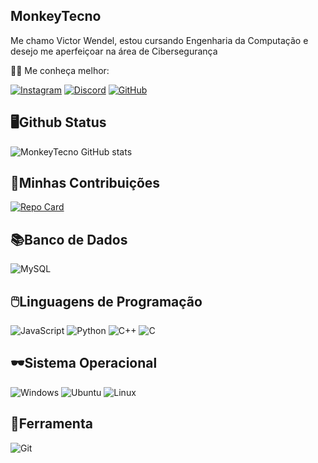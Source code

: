 ## MonkeyTecno

Me chamo Victor Wendel, estou cursando Engenharia da Computação e desejo me aperfeiçoar na área de Cibersegurança

👨‍💻​ Me conheça melhor:

[![Instagram](https://img.shields.io/badge/-Instagram-%23E4405F?style=for-the-badge&logo=instagram&logoColor=white)](https://www.instagram.com/viktor_wjardim/)
[![Discord](https://img.shields.io/badge/Discord-7289DA?style=for-the-badge&logo=discord&logoColor=white)](https://discord.com/channels/@_2003_/)
[![GitHub](https://img.shields.io/badge/GitHub-100000?style=for-the-badge&logo=github&logoColor=white)](https://github.com/MonkeyTecno)

## 🖥️​Github Status

![MonkeyTecno GitHub stats](https://github-readme-stats.vercel.app/api?username=MonkeyTecno&theme=midnight-purple&icons=true) 

## 📖​Minhas Contribuições
[![Repo Card](https://github-readme-stats.vercel.app/api/pin/?username=MonkeyTecno&repo=dio-lab-open-source&bg_color=000&border_color=30A3DC&show_icons=true&icon_color=30A3DC&title_color=E94D5F&text_color=FFF)](https://github.com/MonkeyTecno/dio-lab-open-source)

## 📚​Banco de Dados
![MySQL](https://img.shields.io/badge/MySQL-00000F?style=for-the-badge&logo=mysql&logoColor=white)

## 🖱️​Linguagens de Programação

![JavaScript](https://img.shields.io/badge/JavaScript-F7DF1E?style=for-the-badge&logo=javascript&logoColor=black)
![Python](https://img.shields.io/badge/python-3670A0?style=for-the-badge&logo=python&logoColor=ffdd54)
![C++](https://img.shields.io/badge/C%2B%2B-00599C?style=for-the-badge&logo=c%2B%2B&logoColor=white)
![C](https://img.shields.io/badge/C-00599C?style=for-the-badge&logo=c&logoColor=white)

## ​🕶️​Sistema Operacional

![Windows](https://img.shields.io/badge/Windows-000?style=for-the-badge&logo=windows&logoColor=2CA5E0)
![Ubuntu](https://img.shields.io/badge/Ubuntu-35495E?style=for-the-badge&logo=ubuntu&logoColor=2CA5E0)
![Linux](https://img.shields.io/badge/Linux-000?style=for-the-badge&logo=linux&logoColor=FCC624)

## ​🔧​Ferramenta

![Git](https://img.shields.io/badge/GIT-E44C30?style=for-the-badge&logo=git&logoColor=white)
